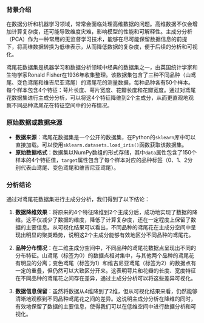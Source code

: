### 背景介绍
在数据分析和机器学习领域，常常会面临处理高维数据的问题。高维数据不仅会增加计算复杂度，还可能导致维度灾难，影响模型的性能和可解释性。主成分分析（PCA）作为一种常用的无监督学习技术，能够在尽可能保留数据信息的前提下，将高维数据转换为低维表示，从而降低数据的复杂度，便于后续的分析和可视化。

鸢尾花数据集是机器学习和数据分析领域中经典的数据集之一，由英国统计学家和生物学家Ronald Fisher在1936年收集整理。该数据集包含了三种不同品种（山鸢尾、变色鸢尾和维吉尼亚鸢尾）的鸢尾花的测量数据，每种品种各有50个样本。每个样本包含4个特征：萼片长度、萼片宽度、花瓣长度和花瓣宽度。通过对鸢尾花数据集进行主成分分析，可以将这4个特征降维到2个主成分，从而更直观地观察不同品种鸢尾花在特征空间中的分布情况。

### 原始数据或数据来源
- **数据来源**：鸢尾花数据集是一个公开的数据集，在Python的`sklearn`库中可以直接加载。可以使用`sklearn.datasets.load_iris()`函数获取该数据集。
- **原始数据格式**：数据集以NumPy数组的形式存储，其中`data`属性包含了150个样本的4个特征值，`target`属性包含了每个样本对应的品种标签（0、1、2分别代表山鸢尾、变色鸢尾和维吉尼亚鸢尾）。

### 分析结论
通过对鸢尾花数据集进行主成分分析，我们得到了以下结论：

1. **数据降维效果**：将原来的4个特征降维到2个主成分后，成功地实现了数据的降维。这不仅减少了数据的维度，降低了计算复杂度，还在一定程度上保留了数据的主要信息。从可视化结果可以看出，不同品种的鸢尾花在主成分空间中呈现出明显的聚类趋势，说明这2个主成分能够有效地区分不同品种的鸢尾花。

2. **品种分布情况**：在二维主成分空间中，不同品种的鸢尾花数据点呈现出不同的分布特征。山鸢尾（标签为0）的数据点相对集中，与其他两个品种的鸢尾花有明显的分离；变色鸢尾（标签为1）和维吉尼亚鸢尾（标签为2）的数据点有一定的重叠，但仍然可以大致区分开来。这表明萼片和花瓣的长度、宽度特征在不同品种的鸢尾花之间存在差异，通过主成分分析可以将这些差异可视化。

3. **数据信息保留**：虽然将数据从4维降到了2维，但从可视化结果来看，仍然能够清晰地观察到不同品种鸢尾花之间的差异。这说明主成分分析在降维的同时，有效地保留了数据的主要信息，使得我们可以在低维空间中进行数据分析和可视化。